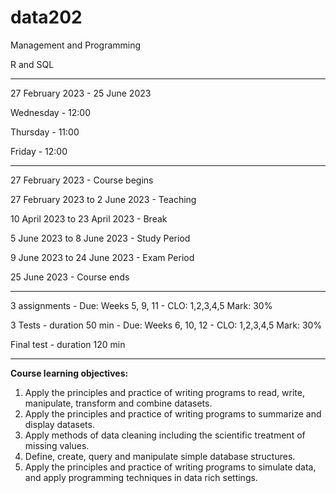# data202
Management and Programming

R and SQL

-----------------

27 February 2023 - 25 June 2023

Wednesday - 12:00

Thursday - 11:00

Friday - 12:00

------------------------

27 February 2023 - Course begins

27 February 2023 to 2 June 2023 - Teaching

10 April 2023 to 23 April 2023 - Break

5 June 2023 to 8 June 2023 - Study Period

9 June 2023 to 24 June 2023 - Exam Period

25 June 2023 - Course ends

--------------------------

3 assignments - Due: Weeks 5, 9, 11 - CLO: 1,2,3,4,5 Mark: 30%

3 Tests - duration 50 min - Due: Weeks 6, 10, 12 - CLO: 1,2,3,4,5 Mark: 30%

Final test - duration 120 min

--------------------------

**Course learning objectives:**

1. Apply the principles and practice of writing programs to read, write, manipulate, transform and combine datasets.
2. Apply the principles and practice of writing programs to summarize and display datasets.
3. Apply methods of data cleaning including the scientific treatment of missing values.
4. Define, create, query and manipulate simple database structures.
5. Apply the principles and practice of writing programs to simulate data, and apply programming techniques in data rich settings.





